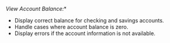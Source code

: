 *View Account Balance:**
  - Display correct balance for checking and savings accounts.
  - Handle cases where account balance is zero.
  - Display errors if the account information is not available.
